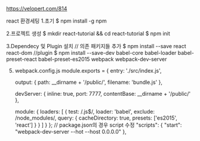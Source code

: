 https://velopert.com/814

react 환경세팅
 1.초기
$ npm install -g npm

2.프로젝트 생성
$ mkdir react-tutorial && cd react-tutorial
$ npm init

3.Dependecy 및 Plugin 설치
// 의존 패키지들 추가
$ npm install --save react react-dom
//plugin
$ npm install --save-dev babel-core babel-loader babel-preset-react babel-preset-es2015 webpack webpack-dev-server

5. webpack.config.js
module.exports = {
    entry: './src/index.js',
 
    output: {
        path: __dirname + '/public/',
        filename: 'bundle.js'
    },
 
    devServer: {
        inline: true,
        port: 7777,
        contentBase: __dirname + '/public/'
    },
 
    module: {
            loaders: [
                {
                    test: /\.js$/,
                    loader: 'babel',
                    exclude: /node_modules/,
                    query: {
                        cacheDirectory: true,
                        presets: ['es2015', 'react']
                    }
                }
            ]
        }
};
// package.json의 경우 script 수정
  "scripts": {
    "start": "webpack-dev-server --hot --host 0.0.0.0"
  },
